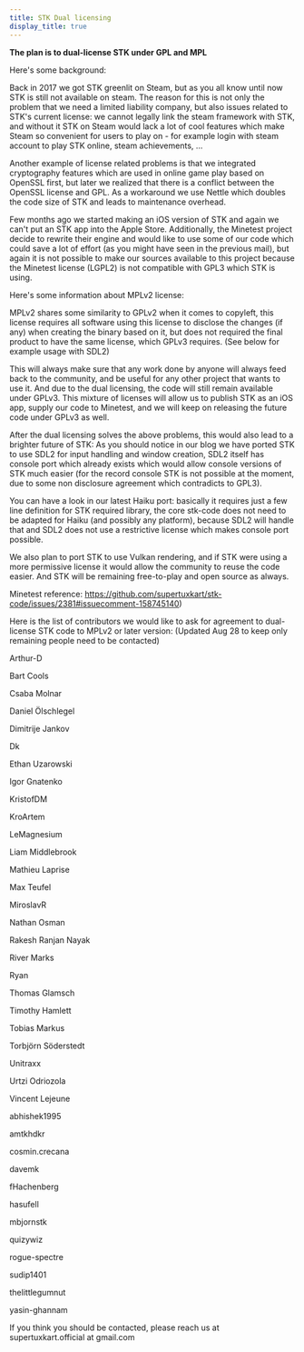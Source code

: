 ```yaml
---
title: STK Dual licensing
display_title: true
---
```

**The plan is to dual-license STK under GPL and MPL**

Here's some background:

Back in 2017 we got STK greenlit on Steam, but as you all know until now STK is still not available on steam. The reason for this is not only the problem that we need a limited liability company, but also issues related to STK's current license: we cannot legally link the steam framework with STK, and without it STK on Steam would lack a lot of cool features which make Steam so convenient for users to play on - for example login with steam account to play STK online, steam achievements, ...

Another example of license related problems is that we integrated cryptography features which are used in online game play based on OpenSSL first, but later we realized that there is a conflict between the OpenSSL license and GPL. As a workaround we use Nettle which doubles the code size of STK and leads to maintenance overhead.

Few months ago we started making an iOS version of STK and again we can't put an STK app into the Apple Store. Additionally, the Minetest project decide to rewrite their engine and would like to use some of our code which could save a lot of effort (as you might have seen in the previous mail), but again it is not possible to make our sources available to this project because the Minetest license (LGPL2) is not compatible with GPL3 which STK is using.

Here's some information about MPLv2 license:

MPLv2 shares some similarity to GPLv2 when it comes to copyleft, this license requires all software using this license to disclose the changes (if any) when creating the binary based on it, but does not required the final product to have the same license, which GPLv3 requires. (See below for example usage with SDL2)

This will always make sure that any work done by anyone will always feed back to the community, and be useful for any other project that wants to use it. And due to the dual licensing, the code will still remain available under GPLv3. This mixture of licenses will allow us to publish STK as an iOS app, supply our code to Minetest, and we will keep on releasing the future code under GPLv3 as well.

After the dual licensing solves the above problems, this would also lead to a brighter future of STK: As you should notice in our blog we have ported STK to use SDL2 for input handling and window creation, SDL2 itself has console port which already exists which would allow console versions of STK much easier (for the record console STK is not possible at the moment, due to some non disclosure agreement which contradicts to GPL3).

You can have a look in our latest Haiku port: basically it requires just a few line definition for STK required library, the core stk-code does not need to be adapted for Haiku (and possibly any platform), because SDL2 will handle that and SDL2 does not use a restrictive license which makes console port possible.

We also plan to port STK to use Vulkan rendering, and if STK were using a more permissive license it would allow the community to reuse the code easier. And STK will be remaining free-to-play and open source as always.

Minetest reference: <https://github.com/supertuxkart/stk-code/issues/2381#issuecomment-158745140>)

Here is the list of contributors we would like to ask for agreement to dual-license STK code to MPLv2 or later version: (Updated Aug 28 to keep only remaining people need to be contacted)


Arthur-D

Bart Cools

Csaba Molnar

Daniel Ölschlegel

Dimitrije Jankov

Dk

Ethan Uzarowski

Igor Gnatenko

KristofDM

KroArtem

LeMagnesium

Liam Middlebrook

Mathieu Laprise

Max Teufel

MiroslavR

Nathan Osman

Rakesh Ranjan Nayak

River Marks

Ryan

Thomas Glamsch

Timothy Hamlett

Tobias Markus

Torbjörn Söderstedt

Unitraxx

Urtzi Odriozola

Vincent Lejeune

abhishek1995

amtkhdkr

cosmin.crecana

davemk

fHachenberg

hasufell

mbjornstk

quizywiz

rogue-spectre

sudip1401

thelittlegumnut

yasin-ghannam

If you think you should be contacted, please reach us at supertuxkart.official at gmail.com
